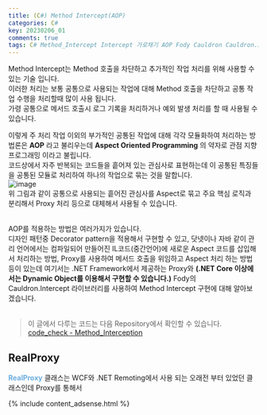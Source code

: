 ```yaml
---
title: (C#) Method Intercept(AOP)
categories: C#
key: 20230206_01
comments: true
tags: C# Method_Intercept Intercept 가로채기 AOP Fody Cauldron Cauldron.Intercept
---
```


Method Intercept는 Method 호출을 차단하고 추가적인 작업 처리를 위해 사용할 수 있는 기술 입니다.<br/>
이러한 처리는 보통 공통으로 사용되는 작업에 대해 Method 호출을 차단하고 공통 작업 수행을 처리할때 많이 사용 됩니다.<br/>
가령 공통으로 메서드 호출시 로그 기록을 처리하거나 예외 발생 처리를 할 때 사용될 수 있습니다.

<!--more-->

이렇게 주 처리 작업 이외의 부가적인 공통된 작업에 대해 각각 모듈화하여 처리하는 방법론은 **AOP** 라고 불리우는데 **Aspect Oriented Programming** 의 약자로 관점 지향 프로그래밍 이라고 불립니다.<br/>
코드상에서 자주 반복되는 코드들을 흩어져 있는 관심사로 표현하는데 이 공통된 특징들을 공통된 모듈로 처리하여 하나의 작업으로 묶는 것을 말합니다.<br/>
![image](https://user-images.githubusercontent.com/13028129/216884207-d0cb47ef-a615-4b65-8413-14db32308869.png)<br/>
위 그림과 같이 공통으로 사용되는 흩어진 관심사를 Aspect로 묶고 주요 핵심 로직과 분리해서 Proxy 처리 등으로 대체해서 사용될 수 있습니다.<br/><br/>

AOP를 적용하는 방법은 여러가지가 있습니다.<br/>
디자인 패턴중 Decorator pattern을 적용해서 구현할 수 있고, 닷넷이나 자바 같이 관리 언어에서는 컴파일되어 만들어진 IL코드(중간언어)에 새로운 Aspect 코드를 삽입해서 처리하는 방법, 
Proxy를 사용하여 메서드 호출을 위임하고 Aspect 처리 하는 방법 등이 있는데 여기서는 .NET Framework에서 제공하는 Proxy와 **(.NET Core 이상에서는 Dynamic Object를 이용해서 구현할 수 있습니다.)** Fody의 Cauldron.Intercept 라이브러리를 사용하여 
Method Intercept 구현에 대해 알아보겠습니다.<br/><br/>


> 이 글에서 다루는 코드는 다음 Repository에서 확인할 수 있습니다.<br/>
> [code_check - Method_Interception](https://github.com/tyeom/code_check/tree/main/TestSample/csharp/Method_Interception)

RealProxy
-

**<span style="color: rgb(107, 173, 222);">RealProxy</span>** 클래스는 WCF와 .NET Remoting에서 사용 되는 오래전 부터 있었던 클래스인데 Proxy를 통해서 




{% include content_adsense.html %}
